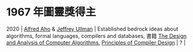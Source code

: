 # 1967 年圖靈獎得主

2020 | [Alfred Aho](https://en.wikipedia.org/wiki/Alfred_Aho) & [Jeffrey Ullman](https://en.wikipedia.org/wiki/Jeffrey_Ullman) | Established bedrock ideas about algorithms, formal languages, compilers and databases, 書籍 [The Design and Analysis of Computer Algorithms](https://www.amazon.com/Design-Analysis-Computer-Algorithms/dp/0201000296), [Principles of Compiler Design](https://en.wikipedia.org/wiki/Principles_of_Compiler_Design) | ? |
